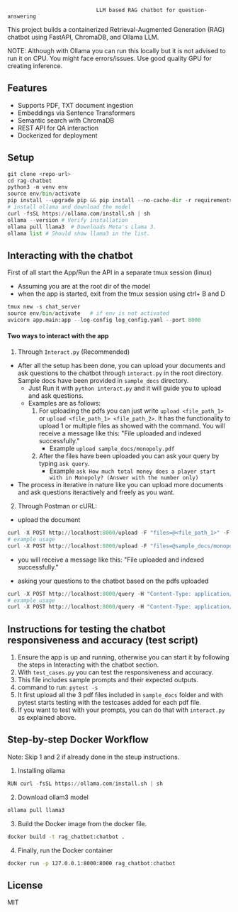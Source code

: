                                 LLM based RAG chatbot for question-answering

This project builds a containerized Retrieval-Augmented Generation (RAG) chatbot using FastAPI, ChromaDB, and Ollama LLM.

NOTE: Although with Ollama you can run this locally but it is not advised to run it on CPU. You might face errors/issues. Use good quality GPU for creating inference.
## Features
- Supports PDF, TXT document ingestion
- Embeddings via Sentence Transformers
- Semantic search with ChromaDB
- REST API for QA interaction
- Dockerized for deployment

## Setup

```python
git clone <repo-url>
cd rag-chatbot
python3 -m venv env
source env/bin/activate
pip install --upgrade pip && pip install --no-cache-dir -r requirements.txt
# install ollama and download the model
curl -fsSL https://ollama.com/install.sh | sh
ollama --version # Verify installation
ollama pull llama3  # Downloads Meta's Llama 3.
ollama list # Should show llama3 in the list.
```

## Interacting with the chatbot

First of all start the App/Run the API in a separate tmux session (linux)
- Assuming you are at the root dir of the model
- when the app is started, exit from the tmux session using ctrl+ B and D
```python
tmux new -s chat_server
source env/bin/activate   # if env is not activated
uvicorn app.main:app --log-config log_config.yaml --port 8000
```

#### Two ways to interact with the app
1. Through `Interact.py` (Recommended)

- After all the setup has been done, you can upload your documents and ask questions to the chatbot through `interact.py` in the root directory. Sample docs have been provided in `sample_docs` directory.
    - Just Run it with `python interact.py` and it will guide you to upload and ask questions.
    - Examples are as follows:
        1. For uploading the pdfs you can just write `upload <file_path_1>` or `upload <file_path_1> <file_path_2>`. It has the functionality to upload 1 or multiple files as showed with the command. You will receive a message like this: "File uploaded and indexed successfully."
            - Example `upload sample_docs/monopoly.pdf`
        2. After the files have been uploaded you can ask your query by typing `ask query`. 
            - Example `ask How much total money does a player start with in Monopoly? (Answer with the number only)`
- The process in iterative in nature like you can upload more documents and ask questions iteractively and freely as you want.

2. Through Postman or cURL:

- upload the document
```python
curl -X POST http://localhost:8000/upload -F "files=@<file_path_1>" -F "files=@<file_path_2>"
# example usage
curl -X POST http://localhost:8000/upload -F "files=@sample_docs/monopoly.pdf"
```

- you will receive a message like this: "File uploaded and indexed successfully."

- asking your questions to the chatbot based on the pdfs uploaded
```python
curl -X POST http://localhost:8000/query -H "Content-Type: application/json" -d '{"question": "your-query"}'
# example usage
curl -X POST http://localhost:8000/query -H "Content-Type: application/json" -d '{"question": "How much total money does a player start with in Monopoly? (Answer with the number only"}'
```

## Instructions for testing the chatbot responsiveness and accuracy (test script)

1. Ensure the app is up and running, otherwise you can start it by following the steps in Interacting with the chatbot section.
2. With `test_cases.py` you can test the responsiveness and accuracy. 
3. This file includes sample prompts and their expected outputs. 
4. command to run: `pytest -s`
5. It first upload all the 3 pdf files included in `sample_docs` folder and with pytest starts testing with the testcases added for each pdf file.
6. If you want to test with your prompts, you can do that with `interact.py` as explained above.


## Step-by-step Docker Workflow
Note: Skip 1 and 2 if already done in the steup instructions.

1. Installing ollama
```python
RUN curl -fsSL https://ollama.com/install.sh | sh
```
2. Download ollam3 model
```python
ollama pull llama3 
```

3. Build the Docker image from the docker file.
```bash
docker build -t rag_chatbot:chatbot .
```

4. Finally, run the Docker container
```bash
docker run -p 127.0.0.1:8000:8000 rag_chatbot:chatbot
```

## License
MIT
